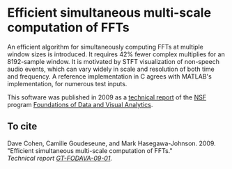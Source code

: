 # Efficient simultaneous multi-scale computation of FFTs

An efficient algorithm for simultaneously computing FFTs at
multiple window sizes is introduced. It requires 42% fewer
complex multiplies for an 8192-sample window. It is motivated
by STFT visualization of non-speech audio events,
which can vary widely in scale and resolution of both time
and frequency. A reference implementation in C agrees with
MATLAB's implementation, for numerous test inputs.

This software was published in 2009 as a
[technical report](https://fodava.gatech.edu/visual-data-analytics-technical-reports-2009?page=3)
of the [NSF](https://nsf.gov/awardsearch/showAward?AWD_ID=0807329) program
[Foundations of Data and Visual Analytics](https://fodava.gatech.edu/about-us).

## To cite

Dave Cohen, Camille Goudeseune, and Mark Hasegawa-Johnson.  2009.  
"Efficient simultaneous multi-scale computation of FFTs."  
*Technical report [GT-FODAVA-09-01](gt-fodava-09-01.pdf).*
